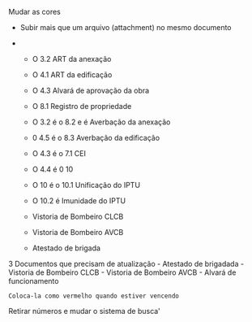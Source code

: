 Mudar as cores

- Subir mais que um arquivo (attachment) no mesmo documento

- 	- O 3.2 ART da anexação
	- O 4.1 ART da edificação
	- O 4.3 Alvará de aprovação da obra
	- O 8.1 Registro de propriedade
	- O 3.2 é o 8.2 e é Averbação da anexação
	- 0 4.5 é o 8.3 Averbação da edificação
	- O 4.3 é o 7.1 CEI
	- O 4.4 é 0 10
	- O 10 é o 10.1 Unificação do IPTU
	- O 10.2 é Imunidade do IPTU

	- Vistoria de Bombeiro CLCB
	- Vistoria de Bombeiro AVCB
	- Atestado de brigada

3 Documentos que precisam de atualização
	- Atestado de brigadada
	- Vistoria de Bombeiro CLCB
	- Vistoria de Bombeiro AVCB
	- Alvará de funcionamento

	Coloca-la como vermelho quando estiver vencendo

Retirar números e mudar o sistema de busca'
